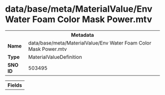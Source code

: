 <h1>data/base/meta/MaterialValue/Env Water Foam Color Mask Power.mtv</h1><table><tr><th colspan="100%">Metadata</th></tr><tr><td><b>Name</b></td><td>data/base/meta/MaterialValue/Env Water Foam Color Mask Power.mtv</td></tr><tr><td><b>Type</b></td><td>MaterialValueDefinition</td></tr><tr><td><b>SNO ID</b></td><td>503495</td></tr></table>

<table><tr><th colspan="100%">Fields</th></tr></table>

